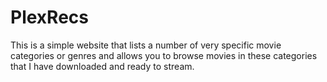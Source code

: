 # PlexRecs

This is a simple website that lists a number of very specific movie categories or genres and allows you to browse movies in these categories that I have downloaded and ready to stream.
